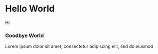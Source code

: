 # Hello World
Hi
### Goodbye World
Lorem ipsum dolor sit amet, consectetur adipiscing elit, sed do eiusmod
